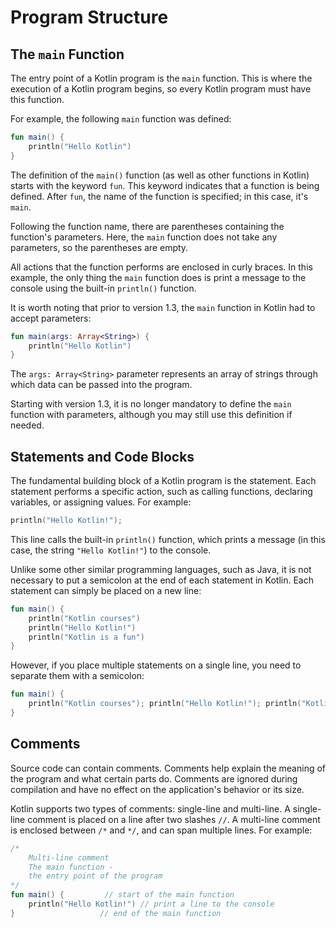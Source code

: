 # Program Structure

## The `main` Function

The entry point of a Kotlin program is the `main` function. This is where the execution of a Kotlin program begins, so every Kotlin program must have this function.

For example, the following `main` function was defined:

```kotlin
fun main() {
    println("Hello Kotlin")
}
```

The definition of the `main()` function (as well as other functions in Kotlin) starts with the keyword `fun`. This keyword indicates that a function is being defined. After `fun`, the name of the function is specified; in this case, it's `main`.

Following the function name, there are parentheses containing the function's parameters. Here, the `main` function does not take any parameters, so the parentheses are empty.

All actions that the function performs are enclosed in curly braces. In this example, the only thing the `main` function does is print a message to the console using the built-in `println()` function.

It is worth noting that prior to version 1.3, the `main` function in Kotlin had to accept parameters:

```kotlin
fun main(args: Array<String>) {
    println("Hello Kotlin")
}
```

The `args: Array<String>` parameter represents an array of strings through which data can be passed into the program.

Starting with version 1.3, it is no longer mandatory to define the `main` function with parameters, although you may still use this definition if needed.

## Statements and Code Blocks

The fundamental building block of a Kotlin program is the statement. Each statement performs a specific action, such as calling functions, declaring variables, or assigning values. For example:

```kotlin
println("Hello Kotlin!");
```

This line calls the built-in `println()` function, which prints a message (in this case, the string `"Hello Kotlin!"`) to the console.

Unlike some other similar programming languages, such as Java, it is not necessary to put a semicolon at the end of each statement in Kotlin. Each statement can simply be placed on a new line:

```kotlin
fun main() {
    println("Kotlin courses")
    println("Hello Kotlin!")
    println("Kotlin is a fun")
}
```

However, if you place multiple statements on a single line, you need to separate them with a semicolon:

```kotlin
fun main() {
    println("Kotlin courses"); println("Hello Kotlin!"); println("Kotlin is a fun")
}
```

## Comments

Source code can contain comments. Comments help explain the meaning of the program and what certain parts do. Comments are ignored during compilation and have no effect on the application's behavior or its size.

Kotlin supports two types of comments: single-line and multi-line. A single-line comment is placed on a line after two slashes `//`. A multi-line comment is enclosed between `/*` and `*/`, and can span multiple lines. For example:

```kotlin
/*
    Multi-line comment
    The main function -
    the entry point of the program
*/
fun main() {         // start of the main function
    println("Hello Kotlin!") // print a line to the console
}                   // end of the main function
```
